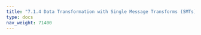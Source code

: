 ```yaml
---
title: "7.1.4 Data Transformation with Single Message Transforms (SMTs)"
type: docs
nav_weight: 71400
---
```

